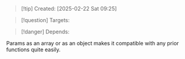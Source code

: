 
>[!tip] Created: [2025-02-22 Sat 09:25]

>[!question] Targets: 

>[!danger] Depends: 


Params as an array or as an object makes it compatible with any prior functions quite easily.

